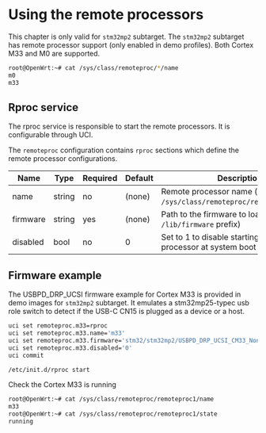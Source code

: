 # Using the remote processors

This chapter is only valid for `stm32mp2` subtarget.
The `stm32mp2` subtarget has remote processor support (only enabled in demo
profiles). Both Cortex M33 and M0 are supported.

```bash
root@OpenWrt:~# cat /sys/class/remoteproc/*/name
m0
m33
```

## Rproc service

The rproc service is responsible to start the remote processors. It is
configurable through UCI.

The `remoteproc` configuration contains `rproc` sections which define the remote
processor configurations.

|Name|Type|Required|Default|Description|
|----|----|--------|-------|-----------|
|name|string|no|(none)|Remote processor name (`cat /sys/class/remoteproc/remoteprocX/name`)|
|firmware|string|yes|(none)|Path to the firmware to load (without `/lib/firmware` prefix)|
|disabled|bool|no|0|Set to 1 to disable starting the remote processor at system boot|

## Firmware example

The USBPD_DRP_UCSI firmware example for Cortex M33 is provided in demo images
for `stm32mp2` subtarget. It emulates a stm32mp25-typec usb role switch to
detect if the USB-C CN15 is plugged as a device or a host.

```bash
uci set remoteproc.m33=rproc
uci set remoteproc.m33.name='m33'
uci set remoteproc.m33.firmware='stm32/stm32mp2/USBPD_DRP_UCSI_CM33_NonSecure.elf'
uci set remoteproc.m33.disabled='0'
uci commit

/etc/init.d/rproc start
```

Check the Cortex M33 is running

```bash
root@OpenWrt:~# cat /sys/class/remoteproc/remoteproc1/name
m33
root@OpenWrt:~# cat /sys/class/remoteproc/remoteproc1/state
running
```
